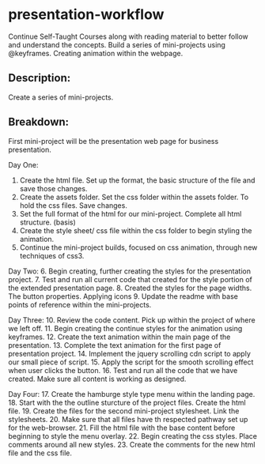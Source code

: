# presentation-workflow
Continue Self-Taught Courses along with reading material to better follow and understand the concepts. Build a series of mini-projects using @keyframes. Creating animation within the webpage. 

## Description:
Create a series of mini-projects.

## Breakdown:
First mini-project will be the presentation web page for business presentation.

Day One:
1. Create the html file. Set up the format, the basic structure of the file and save those changes.
2. Create the assets folder. Set the css folder within the assets folder. To hold the css files. Save changes.
3. Set the full format of the html for our mini-project. Complete all html structure. (basis)
4. Create the style sheet/ css file within the css folder to begin styling the animation.
5. Continue the mini-project builds, focused on css animation, through new techniques of css3.

Day Two:
6. Begin creating, further creating the styles for the presentation project.
7. Test and run all current code that created for the style portion of the extended presentation page.
8. Created the styles for the page widths. The button properties. Applying icons
9. Update the readme with base points of reference within the mini-projects.

Day Three:
10. Review the code content. Pick up within the project of where we left off.
11. Begin creating the continue styles for the animation using keyframes.
12. Create the text animation within the main page of the presentation.
13. Complete the text animation for the first page of presentation project.
14. Implement the jquery scrolling cdn script to apply our small piece of script.
15. Apply the script for the smooth scrolling effect when user clicks the button.
16. Test and run all the code that we have created. Make sure all content is working as designed.

Day Four:
17. Create the hamburge style type menu within the landing page.
18. Start with the the outline sturcture of the project files. Create the html file.
19. Create the files for the second mini-project stylesheet. Link the stylesheets.
20. Make sure that all files have th respected pathway set up for the web-browser.
21. Fill the html file with the base content before beginning to style the menu overlay.
22. Begin creating the css styles. Place comments around all new styles.
23. Create the comments for the new html file and the css file.




